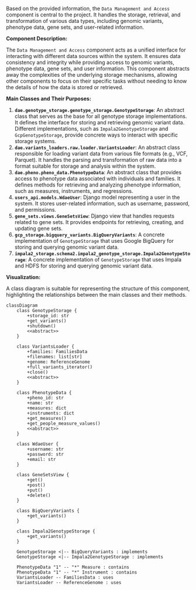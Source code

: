 Based on the provided information, the `Data Management and Access` component is central to the project. It handles the storage, retrieval, and transformation of various data types, including genomic variants, phenotype data, gene sets, and user-related information.

**Component Description:**

The `Data Management and Access` component acts as a unified interface for interacting with different data sources within the system. It ensures data consistency and integrity while providing access to genomic variants, phenotype data, gene sets, and user information. This component abstracts away the complexities of the underlying storage mechanisms, allowing other components to focus on their specific tasks without needing to know the details of how the data is stored or retrieved.

**Main Classes and Their Purposes:**

1.  **`dae.genotype_storage.genotype_storage.GenotypeStorage`**: An abstract class that serves as the base for all genotype storage implementations. It defines the interface for storing and retrieving genomic variant data. Different implementations, such as `Impala2GenotypeStorage` and `GcpGenotypeStorage`, provide concrete ways to interact with specific storage systems.
2.  **`dae.variants_loaders.raw.loader.VariantsLoader`**: An abstract class responsible for loading variant data from various file formats (e.g., VCF, Parquet). It handles the parsing and transformation of raw data into a format suitable for storage and analysis within the system.
3.  **`dae.pheno.pheno_data.PhenotypeData`**: An abstract class that provides access to phenotype data associated with individuals and families. It defines methods for retrieving and analyzing phenotype information, such as measures, instruments, and regressions.
4.  **`users_api.models.WdaeUser`**: Django model representing a user in the system. It stores user-related information, such as username, password, and permissions.
5.  **`gene_sets.views.GeneSetsView`**: Django view that handles requests related to gene sets. It provides endpoints for retrieving, creating, and updating gene sets.
6.  **`gcp_storage.bigquery_variants.BigQueryVariants`**: A concrete implementation of `GenotypeStorage` that uses Google BigQuery for storing and querying genomic variant data.
7.  **`impala2_storage.schema2.impala2_genotype_storage.Impala2GenotypeStorage`**: A concrete implementation of `GenotypeStorage` that uses Impala and HDFS for storing and querying genomic variant data.

**Visualization:**

A class diagram is suitable for representing the structure of this component, highlighting the relationships between the main classes and their methods.

```mermaid
classDiagram
    class GenotypeStorage {
        +storage_id: str
        +get_variants()
        +shutdown()
        <<abstract>>
    }

    class VariantsLoader {
        +families: FamiliesData
        +filenames: list[str]
        +genome: ReferenceGenome
        +full_variants_iterator()
        +close()
        <<abstract>>
    }

    class PhenotypeData {
        +pheno_id: str
        +name: str
        +measures: dict
        +instruments: dict
        +get_measures()
        +get_people_measure_values()
        <<abstract>>
    }

    class WdaeUser {
        +username: str
        +password: str
        +email: str
    }

    class GeneSetsView {
        +get()
        +post()
        +put()
        +delete()
    }

    class BigQueryVariants {
        +get_variants()
    }

    class Impala2GenotypeStorage {
        +get_variants()
    }

    GenotypeStorage <|-- BigQueryVariants : implements
    GenotypeStorage <|-- Impala2GenotypeStorage : implements

    PhenotypeData "1" -- "*" Measure : contains
    PhenotypeData "1" -- "*" Instrument : contains
    VariantsLoader -- FamiliesData : uses
    VariantsLoader -- ReferenceGenome : uses
```